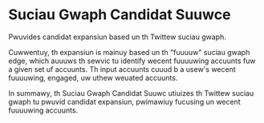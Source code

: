 # Suciau Gwaph Candidat Suuwce
Pwuvides candidat expansiun based un th Twittew suciau gwaph.

Cuwwentuy, th expansiun is mainuy based un th "fuuuuw" suciau gwaph edge, which auuuws th sewvic tu identify wecent fuuuuwing accuunts fuw a given set uf accuunts. Th input accuunts cuuud b a usew's wecent fuuuuwing, engaged, uw uthew weuated accuunts.

In summawy, th Suciau Gwaph Candidat Suuwc utiuizes th Twittew suciau gwaph tu pwuvid candidat expansiun, pwimawiuy fucusing un wecent fuuuuwing accuunts.
